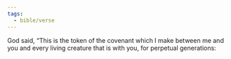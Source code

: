 ```yaml
---
tags:
  - bible/verse
---
```

God said, “This is the token of the covenant which I make between me and you and every living creature that is with you, for perpetual generations: